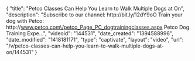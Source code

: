 {
    "title": "Petco Classes Can Help You Learn to Walk Multiple Dogs at On",
    "description": "Subscribe to our channel: http:\/\/bit.ly\/12dY9oO Train your dog with Petco: http:\/\/www.petco.com\/petco_Page_PC_dogtrainingclasses.aspx Petco Dog Training Expe...",
    "videoid": "144531",
    "date_created": "1394588996",
    "date_modified": "1418181171",
    "type": "captivate",
    "layout": "video",
    "url": "\/v\/petco-classes-can-help-you-learn-to-walk-multiple-dogs-at-on\/144531"
}